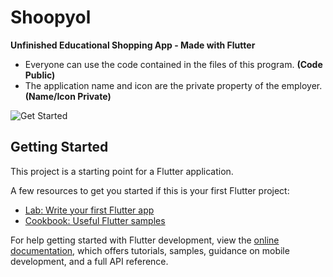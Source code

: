 # Shoopyol

**Unfinished Educational Shopping App - Made with Flutter**

- Everyone can use the code contained in the files of this program. **(Code Public)**
- The application name and icon are the private property of the employer. **(Name/Icon Private)**

![Get Started](https://github.com/MD-Osman/Shoopyol/blob/master/checkIn.gif)

## Getting Started

This project is a starting point for a Flutter application.

A few resources to get you started if this is your first Flutter project:

- [Lab: Write your first Flutter app](https://docs.flutter.dev/get-started/codelab)
- [Cookbook: Useful Flutter samples](https://docs.flutter.dev/cookbook)

For help getting started with Flutter development, view the [online documentation](https://docs.flutter.dev/), which offers tutorials, samples, guidance on mobile development, and a full API reference.
